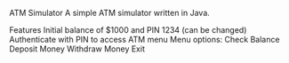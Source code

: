 ATM Simulator
A simple ATM simulator written in Java.

Features
Initial balance of $1000 and PIN 1234 (can be changed)
Authenticate with PIN to access ATM menu
Menu options:
Check Balance
Deposit Money
Withdraw Money
Exit
